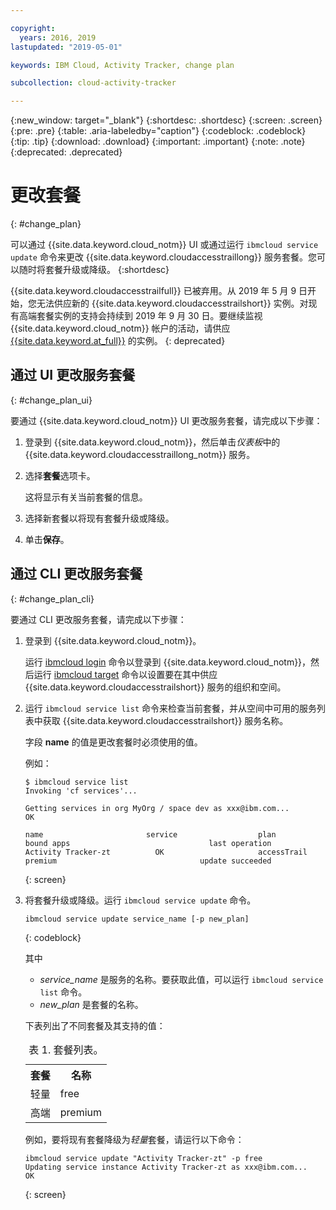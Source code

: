```yaml
---

copyright:
  years: 2016, 2019
lastupdated: "2019-05-01"

keywords: IBM Cloud, Activity Tracker, change plan

subcollection: cloud-activity-tracker

---
```


{:new_window: target="_blank"}
{:shortdesc: .shortdesc}
{:screen: .screen}
{:pre: .pre}
{:table: .aria-labeledby="caption"}
{:codeblock: .codeblock}
{:tip: .tip}
{:download: .download}
{:important: .important}
{:note: .note}
{:deprecated: .deprecated}


# 更改套餐
{: #change_plan}

可以通过 {{site.data.keyword.cloud_notm}} UI 或通过运行 `ibmcloud service update` 命令来更改 {{site.data.keyword.cloudaccesstraillong}} 服务套餐。您可以随时将套餐升级或降级。
{:shortdesc}

{{site.data.keyword.cloudaccesstrailfull}} 已被弃用。从 2019 年 5 月 9 日开始，您无法供应新的 {{site.data.keyword.cloudaccesstrailshort}} 实例。对现有高端套餐实例的支持会持续到 2019 年 9 月 30 日。要继续监视 {{site.data.keyword.cloud_notm}} 帐户的活动，请供应 [{{site.data.keyword.at_full}}](/docs/services/Activity-Tracker-with-LogDNA?topic=logdnaat-getting-started#getting-started) 的实例。
{: deprecated}

## 通过 UI 更改服务套餐
{: #change_plan_ui}

要通过 {{site.data.keyword.cloud_notm}} UI 更改服务套餐，请完成以下步骤：

1. 登录到 {{site.data.keyword.cloud_notm}}，然后单击*仪表板*中的 {{site.data.keyword.cloudaccesstraillong_notm}} 服务。 
    
2. 选择**套餐**选项卡。

    这将显示有关当前套餐的信息。
	
3. 选择新套餐以将现有套餐升级或降级。 

4. 单击**保存**。



## 通过 CLI 更改服务套餐
{: #change_plan_cli}

要通过 CLI 更改服务套餐，请完成以下步骤：

1. 登录到 {{site.data.keyword.cloud_notm}}。 

    运行 [ibmcloud login](/docs/cli/reference/ibmcloud?topic=cloud-cli-ibmcloud_cli#ibmcloud_login) 命令以登录到 {{site.data.keyword.cloud_notm}}，然后运行 [ibmcloud target](/docs/cli/reference/ibmcloud?topic=cloud-cli-ibmcloud_cli#ibmcloud_target) 命令以设置要在其中供应 {{site.data.keyword.cloudaccesstrailshort}} 服务的组织和空间。
	
2. 运行 `ibmcloud service list` 命令来检查当前套餐，并从空间中可用的服务列表中获取 {{site.data.keyword.cloudaccesstrailshort}} 服务名称。 

    字段 **name** 的值是更改套餐时必须使用的值。 

    例如：
	
	```
	$ ibmcloud service list
    Invoking 'cf services'...

    Getting services in org MyOrg / space dev as xxx@ibm.com...
    OK

    name                       service                  plan                 bound apps                               last operation
    Activity Tracker-zt          OK                     accessTrail             premium                                update succeeded
    ```
	{: screen}
    
3. 将套餐升级或降级。运行 `ibmcloud service update` 命令。
    
	```
	ibmcloud service update service_name [-p new_plan]
	```
	{: codeblock}
	
	其中 
	
	* *service_name* 是服务的名称。要获取此值，可以运行 `ibmcloud service list` 命令。
	* *new_plan* 是套餐的名称。
	
	
	下表列出了不同套餐及其支持的值：
	
	<table>
	  <caption>表 1. 套餐列表。</caption>
	  <tr>
	    <th>套餐</th>
	    <th>名称</th>
	  </tr>
	  <tr>
	    <td>轻量</td>
	    <td>free</td>
	  </tr>
	  <tr>
	    <td>高端</td>
	    <td>premium</td>
	  </tr>
	</table>
	
	例如，要将现有套餐降级为*轻量*套餐，请运行以下命令：
	
	```
	ibmcloud service update "Activity Tracker-zt" -p free
    Updating service instance Activity Tracker-zt as xxx@ibm.com...
    OK
	```
	{: screen}



